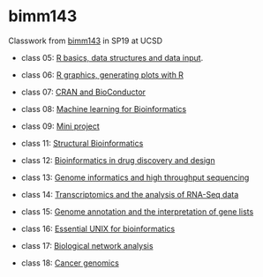 # bimm143

Classwork from [bimm143](https://bioboot.github.io/bimm143_S19/) in SP19 at UCSD 

- class 05: [R basics, data structures and data input](https://github.com/FlyingFanstastica/bimm143/blob/master/class05/class05/class05.html).

- class 06: [R graphics, generating plots with R]()

- class 07: [CRAN and BioConductor ](https://github.com/FlyingFanstastica/bimm143/tree/master/class07)

- class 08: [Machine learning for Bioinformatics](https://github.com/FlyingFanstastica/bimm143/tree/master/class08)

- class 09: [Mini project](https://github.com/FlyingFanstastica/bimm143/tree/master/class09)

- class 11: [Structural Bioinformatics](https://github.com/FlyingFanstastica/bimm143/tree/master/class11)

- class 12: [Bioinformatics in drug discovery and design](https://github.com/FlyingFanstastica/bimm143/tree/master/class12)

- class 13: [Genome informatics and high throughput sequencing](https://github.com/FlyingFanstastica/bimm143/tree/master/class13)

- class 14: [Transcriptomics and the analysis of RNA-Seq data](https://github.com/FlyingFanstastica/bimm143/tree/master/class14)

- class 15: [Genome annotation and the interpretation of gene lists](https://github.com/FlyingFanstastica/bimm143/tree/master/class15)

- class 16: [Essential UNIX for bioinformatics](https://github.com/FlyingFanstastica/bimm143/tree/master/class16)

- class 17: [Biological network analysis ]()

- class 18: [Cancer genomics](https://github.com/FlyingFanstastica/bimm143/blob/master/class18/class18.md)
